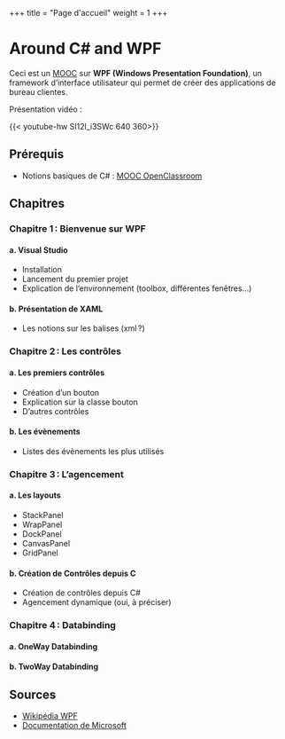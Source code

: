 +++
title = "Page d'accueil"
weight = 1
+++

# Around C# and WPF

Ceci est un [MOOC](https://fr.wikipedia.org/wiki/Massive_Open_Online_Course) sur **WPF (Windows Presentation Foundation)**, un framework d’interface utilisateur qui permet de créer des applications de bureau clientes.

Présentation vidéo :

{{< youtube-hw SI12l_i3SWc 640 360>}}

## Prérequis

- Notions basiques de C# : [MOOC OpenClassroom](https://openclassrooms.com/fr/courses/1526901-apprenez-a-developper-en-c)

## Chapitres

### Chapitre 1 : Bienvenue sur WPF

#### a. Visual Studio

- Installation
- Lancement du premier projet
- Explication de l’environnement (toolbox, différentes fenêtres…)

#### b. Présentation de XAML

- Les notions sur les balises (xml ?)

### Chapitre 2 : Les contrôles

#### a. Les premiers contrôles

- Création d’un bouton
- Explication sur la classe bouton
- D’autres contrôles

#### b. Les évènements

- Listes des évènements les plus utilisés

### Chapitre 3 : L’agencement

#### a. Les layouts

- StackPanel
- WrapPanel
- DockPanel
- CanvasPanel
- GridPanel

#### b. Création de Contrôles depuis C #

- Création de contrôles depuis C#
- Agencement dynamique (oui, à préciser)

### Chapitre 4 : Databinding

#### a. OneWay Databinding

#### b. TwoWay Databinding

## Sources

- [Wikipédia WPF](https://fr.wikipedia.org/wiki/Windows_Presentation_Foundation)
- [Documentation de Microsoft](https://docs.microsoft.com/fr-fr/dotnet/framework/wpf/getting-started/)

